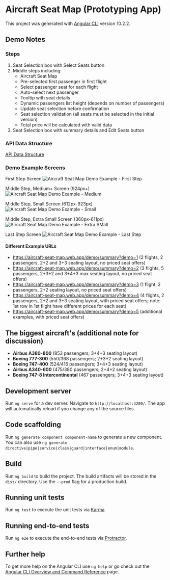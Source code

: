 # Aircraft Seat Map (Prototyping App)

This project was generated with [Angular CLI](https://github.com/angular/angular-cli) version 10.2.2.

## Demo Notes

### Steps

1. Seat Selection box with Select Seats button
2. Middle steps including:
   - Aircraft Seat Map
   - Pre-selected first passenger in first flight
   - Select passenger seat for each flight
   - Auto-select next passenger
   - Tooltip with seat details
   - Dynamic passengers list height (depends on number of passengers)
   - Update seat selection before confirmation
   - Seat selection validation (all seats must be selected in the initial version)
   - Total price will be calculated with valid data
3. Seat Selection box with summary details and Edit Seats button

### API Data Structure

[API Data Structure](src/aircraft-seat-map/shared/models/flight-seat-map-api-response.ts)

### Demo Example Screens

First Step Screen
![Aircraft Seat Map Demo Example - First Step](docs/images/aircraft-seat-map-demo-example-first-step.jpg)

Middle Step, Medium+ Screen (924px+)
![Aircraft Seat Map Demo Example - Medium](docs/images/aircraft-seat-map-demo-example-md.jpg)

Middle Step, Small Screen (612px-923px)
![Aircraft Seat Map Demo Example - Small](docs/images/aircraft-seat-map-demo-example-sm.jpg)

Middle Step, Extra Small Screen (360px-611px)
![Aircraft Seat Map Demo Example - Extra SMall](docs/images/aircraft-seat-map-demo-example-xs.jpg)

Last Step Screen
![Aircraft Seat Map Demo Example - Last Step](docs/images/aircraft-seat-map-demo-example-last-step.jpg)

#### Different Example URLs

- https://aircraft-seat-map.web.app/demo/summary?demo=1 (2 flights, 2 passengers, 2+2 and 3+3 seating layout, no priced seat offers)
- https://aircraft-seat-map.web.app/demo/summary?demo=2 (3 flights, 5 passengers, 2+3+2 and 3+4+3 max seating layout, no priced seat offers)
- https://aircraft-seat-map.web.app/demo/summary?demo=3 (1 flight, 2 passengers, 2+2 seating layout, no priced seat offers)
- https://aircraft-seat-map.web.app/demo/summary?demo=4 (4 flights, 2 passengers, 2+2 and 3+3 seating layout, with priced seat offers; note: 1st row in 1st flight have different prices for each seat)
- https://aircraft-seat-map.web.app/demo/summary?demo=5 (additional examples, with priced seat offers)

## The biggest aircraft's (additional note for discussion)

- **Airbus A380-800** (853 passengers; 3+4+3 seating layout)
- **Boeing 777-300** (550/368 passengers; 2+3+2 seating layout)
- **Boeing 747-400** (524/416 passengers; 3+4+3 seating layout)
- **Airbus A340-600** (475/380 passengers; 2+4+2 seating layout)
- **Boeing 747-8 Intercontinental** (467 passengers; 3+4+3 seating layout)

## Development server

Run `ng serve` for a dev server. Navigate to `http://localhost:4200/`. The app will automatically reload if you change any of the source files.

## Code scaffolding

Run `ng generate component component-name` to generate a new component. You can also use `ng generate directive|pipe|service|class|guard|interface|enum|module`.

## Build

Run `ng build` to build the project. The build artifacts will be stored in the `dist/` directory. Use the `--prod` flag for a production build.

## Running unit tests

Run `ng test` to execute the unit tests via [Karma](https://karma-runner.github.io).

## Running end-to-end tests

Run `ng e2e` to execute the end-to-end tests via [Protractor](http://www.protractortest.org/).

## Further help

To get more help on the Angular CLI use `ng help` or go check out the [Angular CLI Overview and Command Reference](https://angular.io/cli) page.

